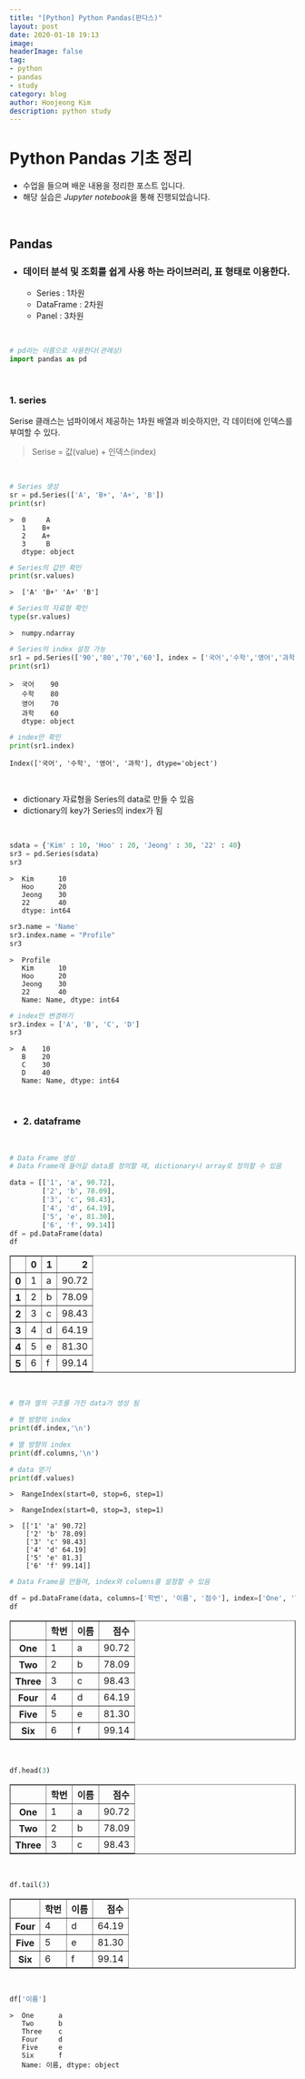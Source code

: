 ```yaml
---
title: "[Python] Python Pandas(판다스)"
layout: post
date: 2020-01-18 19:13
image: 
headerImage: false
tag:
- python
- pandas
- study
category: blog
author: Hoojeong Kim
description: python study
---
```

# __Python Pandas 기초 정리__

* 수업을 들으며 배운 내용을 정리한 포스트 입니다.
* 해당 실습은 *Jupyter notebook*을 통해 진행되었습니다.

<br>

## __Pandas__
* ### 데이터 분석 및 조회를 쉽게 사용 하는 라이브러리, 표 형태로 이용한다.
    - Series : 1차원
    - DataFrame : 2차원
    - Panel : 3차원
<br>

```python
# pd라는 이름으로 사용한다(관례상)
import pandas as pd
```
<br>

### __1. series__

Serise 클래스는 넘파이에서 제공하는 1차원 배열과 비슷하지만, 각 데이터에 인덱스를 부여할 수 있다.
> Serise = 값(value) + 인덱스(index)

<br>

```python
# Series 생성
sr = pd.Series(['A', 'B+', 'A+', 'B'])
print(sr)
```

    >  0     A
       1    B+
       2    A+
       3     B
       dtype: object
    


```python
# Series의 값만 확인
print(sr.values)
```

    >  ['A' 'B+' 'A+' 'B']
    


```python
# Series의 자료형 확인
type(sr.values)
```

    >  numpy.ndarray




```python
# Series의 index 설정 가능
sr1 = pd.Series(['90','80','70','60'], index = ['국어','수학','영어','과학'])
print(sr1)
```

    >  국어    90
       수학    80
       영어    70
       과학    60
       dtype: object
    


```python
# index만 확인
print(sr1.index)
```

    Index(['국어', '수학', '영어', '과학'], dtype='object')
    
<br>

  * dictionary 자료형을 Series의 data로 만들 수 있음
  * dictionary의 key가 Series의 index가 됨

<br>

```python
sdata = {'Kim' : 10, 'Hoo' : 20, 'Jeong' : 30, '22' : 40}
sr3 = pd.Series(sdata)
sr3
```

    >  Kim      10
       Hoo      20
       Jeong    30
       22       40
       dtype: int64




```python
sr3.name = 'Name'
sr3.index.name = "Profile"
sr3
```

    >  Profile
       Kim      10
       Hoo      20
       Jeong    30
       22       40
       Name: Name, dtype: int64




```python
# index만 변경하기
sr3.index = ['A', 'B', 'C', 'D']
sr3
```

    >  A    10
       B    20
       C    30
       D    40
       Name: Name, dtype: int64


<br>

* ### __2. dataframe__
<br>

```python
# Data Frame 생성
# Data Frame에 들어갈 data를 정의할 때, dictionary나 array로 정의할 수 있음

data = [['1', 'a', 90.72], 
        ['2', 'b', 78.09], 
        ['3', 'c', 98.43], 
        ['4', 'd', 64.19], 
        ['5', 'e', 81.30],
        ['6', 'f', 99.14]]
df = pd.DataFrame(data)
df
```




<div>
<style scoped>
    .dataframe tbody tr th:only-of-type {
        vertical-align: middle;
    }

    .dataframe tbody tr th {
        vertical-align: top;
    }

    .dataframe thead th {
        text-align: right;
    }
</style>
<table border="1" class="dataframe">
  <thead>
    <tr style="text-align: right;">
      <th></th>
      <th>0</th>
      <th>1</th>
      <th>2</th>
    </tr>
  </thead>
  <tbody>
    <tr>
      <th>0</th>
      <td>1</td>
      <td>a</td>
      <td>90.72</td>
    </tr>
    <tr>
      <th>1</th>
      <td>2</td>
      <td>b</td>
      <td>78.09</td>
    </tr>
    <tr>
      <th>2</th>
      <td>3</td>
      <td>c</td>
      <td>98.43</td>
    </tr>
    <tr>
      <th>3</th>
      <td>4</td>
      <td>d</td>
      <td>64.19</td>
    </tr>
    <tr>
      <th>4</th>
      <td>5</td>
      <td>e</td>
      <td>81.30</td>
    </tr>
    <tr>
      <th>5</th>
      <td>6</td>
      <td>f</td>
      <td>99.14</td>
    </tr>
  </tbody>
</table>
</div>


<br>

```python
# 행과 열의 구조를 가진 data가 생성 됨

# 행 방향의 index
print(df.index,'\n')

# 열 방향의 index
print(df.columns,'\n')

# data 얻기
print(df.values)
```

    >  RangeIndex(start=0, stop=6, step=1) 
    
    >  RangeIndex(start=0, stop=3, step=1) 
    
    >  [['1' 'a' 90.72]
        ['2' 'b' 78.09]
        ['3' 'c' 98.43]
        ['4' 'd' 64.19]
        ['5' 'e' 81.3]
        ['6' 'f' 99.14]]
    


```python
# Data Frame을 만들며, index와 columns를 설정할 수 있음

df = pd.DataFrame(data, columns=['학번', '이름', '점수'], index=['One', 'Two', 'Three', 'Four', 'Five', 'Six'])
df
```

<div>
<style scoped>
    .dataframe tbody tr th:only-of-type {
        vertical-align: middle;
    }

    .dataframe tbody tr th {
        vertical-align: top;
    }

    .dataframe thead th {
        text-align: right;
    }
</style>
<table border="1" class="dataframe">
  <thead>
    <tr style="text-align: right;">
      <th></th>
      <th>학번</th>
      <th>이름</th>
      <th>점수</th>
    </tr>
  </thead>
  <tbody>
    <tr>
      <th>One</th>
      <td>1</td>
      <td>a</td>
      <td>90.72</td>
    </tr>
    <tr>
      <th>Two</th>
      <td>2</td>
      <td>b</td>
      <td>78.09</td>
    </tr>
    <tr>
      <th>Three</th>
      <td>3</td>
      <td>c</td>
      <td>98.43</td>
    </tr>
    <tr>
      <th>Four</th>
      <td>4</td>
      <td>d</td>
      <td>64.19</td>
    </tr>
    <tr>
      <th>Five</th>
      <td>5</td>
      <td>e</td>
      <td>81.30</td>
    </tr>
    <tr>
      <th>Six</th>
      <td>6</td>
      <td>f</td>
      <td>99.14</td>
    </tr>
  </tbody>
</table>
</div>

<br>


```python
df.head(3)
```

<div>
<style scoped>
    .dataframe tbody tr th:only-of-type {
        vertical-align: middle;
    }

    .dataframe tbody tr th {
        vertical-align: top;
    }

    .dataframe thead th {
        text-align: right;
    }
</style>
<table border="1" class="dataframe">
  <thead>
    <tr style="text-align: right;">
      <th></th>
      <th>학번</th>
      <th>이름</th>
      <th>점수</th>
    </tr>
  </thead>
  <tbody>
    <tr>
      <th>One</th>
      <td>1</td>
      <td>a</td>
      <td>90.72</td>
    </tr>
    <tr>
      <th>Two</th>
      <td>2</td>
      <td>b</td>
      <td>78.09</td>
    </tr>
    <tr>
      <th>Three</th>
      <td>3</td>
      <td>c</td>
      <td>98.43</td>
    </tr>
  </tbody>
</table>
</div>


<br>

```python
df.tail(3)
```

<div>
<style scoped>
    .dataframe tbody tr th:only-of-type {
        vertical-align: middle;
    }

    .dataframe tbody tr th {
        vertical-align: top;
    }

    .dataframe thead th {
        text-align: right;
    }
</style>
<table border="1" class="dataframe">
  <thead>
    <tr style="text-align: right;">
      <th></th>
      <th>학번</th>
      <th>이름</th>
      <th>점수</th>
    </tr>
  </thead>
  <tbody>
    <tr>
      <th>Four</th>
      <td>4</td>
      <td>d</td>
      <td>64.19</td>
    </tr>
    <tr>
      <th>Five</th>
      <td>5</td>
      <td>e</td>
      <td>81.30</td>
    </tr>
    <tr>
      <th>Six</th>
      <td>6</td>
      <td>f</td>
      <td>99.14</td>
    </tr>
  </tbody>
</table>
</div>


<br>

```python
df['이름']
```

    >  One      a
       Two      b
       Three    c
       Four     d
       Five     e
       Six      f
       Name: 이름, dtype: object
